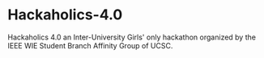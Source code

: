 # Hackaholics-4.0
Hackaholics 4.0 an Inter-University Girls' only hackathon organized by the IEEE WIE Student Branch Affinity Group of UCSC.
